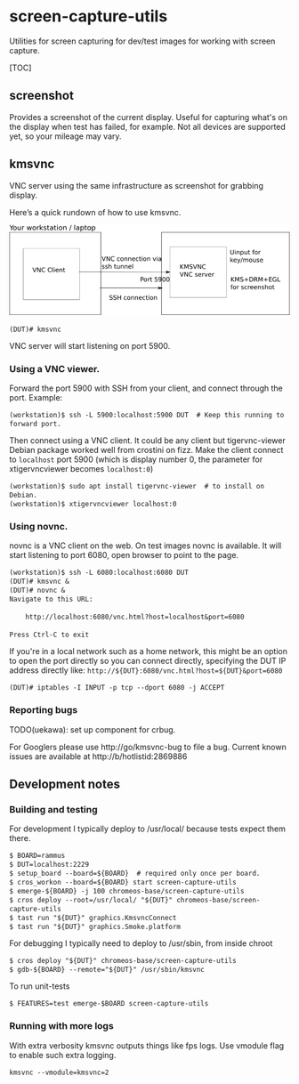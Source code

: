 # screen-capture-utils

Utilities for screen capturing for dev/test images for working with screen
capture.

[TOC]

## screenshot

Provides a screenshot of the current display. Useful for capturing what's on the
display when test has failed, for example. Not all devices are supported yet, so
your mileage may vary.

## kmsvnc

VNC server using the same infrastructure as screenshot for grabbing display.

Here’s a quick rundown of how to use kmsvnc.

![kmsvnc usage diagram](kmsvnc-usage.png)

```shell
(DUT)# kmsvnc
```

VNC server will start listening on port 5900.

### Using a VNC viewer.

Forward the port 5900 with SSH from your client, and connect through the port.
Example:

```shell
(workstation)$ ssh -L 5900:localhost:5900 DUT  # Keep this running to forward port.
```

Then connect using a VNC client. It could be any client but tigervnc-viewer
Debian package worked well from crostini on fizz. Make the client connect to
`localhost` port 5900 (which is display number 0, the parameter for
xtigervncviewer becomes `localhost:0`)

```shell
(workstation)$ sudo apt install tigervnc-viewer  # to install on Debian.
(workstation)$ xtigervncviewer localhost:0
```

### Using novnc.

novnc is a VNC client on the web. On test images novnc is available. It will
start listening to port 6080, open browser to point to the page.

```
(workstation)$ ssh -L 6080:localhost:6080 DUT
(DUT)# kmsvnc &
(DUT)# novnc &
Navigate to this URL:

    http://localhost:6080/vnc.html?host=localhost&port=6080

Press Ctrl-C to exit

```

If you're in a local network such as a home network, this might be an option to
open the port directly so you can connect directly, specifying the DUT IP
address directly like: `http://${DUT}:6080/vnc.html?host=${DUT}&port=6080`

```
(DUT)# iptables -I INPUT -p tcp --dport 6080 -j ACCEPT
```

### Reporting bugs

TODO(uekawa): set up component for crbug.

For Googlers please use http://go/kmsvnc-bug to file a bug. Current known issues
are available at http://b/hotlistid:2869886

## Development notes

### Building and testing

For development I typically deploy to /usr/local/ because tests expect them
there.

```
$ BOARD=rammus
$ DUT=localhost:2229
$ setup_board --board=${BOARD}  # required only once per board.
$ cros_workon --board=${BOARD} start screen-capture-utils
$ emerge-${BOARD} -j 100 chromeos-base/screen-capture-utils
$ cros deploy --root=/usr/local/ "${DUT}" chromeos-base/screen-capture-utils
$ tast run "${DUT}" graphics.KmsvncConnect
$ tast run "${DUT}" graphics.Smoke.platform
```

For debugging I typically need to deploy to /usr/sbin, from inside chroot

```
$ cros deploy "${DUT}" chromeos-base/screen-capture-utils
$ gdb-${BOARD} --remote="${DUT}" /usr/sbin/kmsvnc
```

To run unit-tests

```
$ FEATURES=test emerge-$BOARD screen-capture-utils
```

### Running with more logs

With extra verbosity kmsvnc outputs things like fps logs. Use vmodule flag to
enable such extra logging.

```
kmsvnc --vmodule=kmsvnc=2
```
